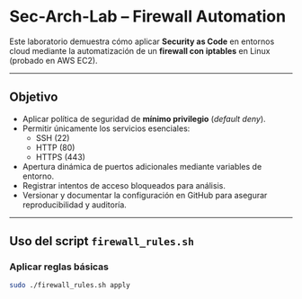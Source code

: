 #  Sec-Arch-Lab – Firewall Automation

Este laboratorio demuestra cómo aplicar **Security as Code** en entornos cloud mediante la automatización de un **firewall con iptables** en Linux (probado en AWS EC2).

---

##  Objetivo
- Aplicar política de seguridad de **mínimo privilegio** (*default deny*).
- Permitir únicamente los servicios esenciales:  
  - SSH (22)  
  - HTTP (80)  
  - HTTPS (443)  
- Apertura dinámica de puertos adicionales mediante variables de entorno.  
- Registrar intentos de acceso bloqueados para análisis.  
- Versionar y documentar la configuración en GitHub para asegurar reproducibilidad y auditoría.

---

##  Uso del script `firewall_rules.sh`

### Aplicar reglas básicas
```bash
sudo ./firewall_rules.sh apply
